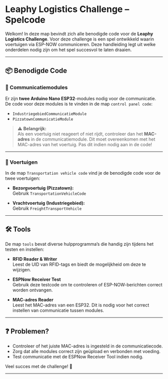 # Leaphy Logistics Challenge – Spelcode

Welkom! In deze map bevindt zich alle benodigde code voor de **Leaphy Logistics Challenge**. Voor deze challenge is een spel ontwikkeld waarin voertuigen via ESP-NOW communiceren. Deze handleiding legt uit welke onderdelen nodig zijn om het spel succesvol te laten draaien.

---

## 📦 Benodigde Code

### 🚦 Communicatiemodules

Er zijn **twee Arduino Nano ESP32**-modules nodig voor de communicatie. De code voor deze modules is te vinden in de map `control panel code`:

- `IndustriegebiedCommunicatieModule`
- `PizzatownCommunicatieModule`

> ⚠️ **Belangrijk:**  
> Als een voertuig niet reageert of niet rijdt, controleer dan het **MAC-adres** in de communicatiemodule. Dit moet overeenkomen met het MAC-adres van het voertuig. Pas dit indien nodig aan in de code!

---

### 🚚 Voertuigen

In de map `Transportation vehicle code` vind je de benodigde code voor de twee voertuigen:

- **Bezorgvoertuig (Pizzatown):**  
  Gebruik `TransportationVehicleCode`

- **Vrachtvoertuig (Industriegebied):**  
  Gebruik `FreightTransportVehicle`

---

## 🛠 Tools

De map `tools` bevat diverse hulpprogramma’s die handig zijn tijdens het testen en instellen:

- **RFID Reader & Writer**  
  Leest de UID van RFID-tags en biedt de mogelijkheid om deze te wijzigen.

- **ESPNow Receiver Test**  
  Gebruik deze testcode om te controleren of ESP-NOW-berichten correct worden ontvangen.

- **MAC-adres Reader**  
  Leest het MAC-adres van een ESP32. Dit is nodig voor het correct instellen van communicatie tussen modules.

---

## ❓ Problemen?

- Controleer of het juiste MAC-adres is ingesteld in de communicatiecode.
- Zorg dat alle modules correct zijn geüpload en verbonden met voeding.
- Test communicatie met de ESPNow Receiver Tool indien nodig.

Veel succes met de challenge! 🚀

---

